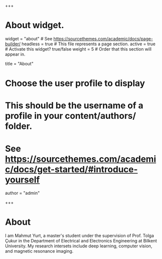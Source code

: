 +++
# About widget.
widget = "about"  # See https://sourcethemes.com/academic/docs/page-builder/
headless = true  # This file represents a page section.
active = true  # Activate this widget? true/false
weight = 5  # Order that this section will appear in.

title = "About"

# Choose the user profile to display
# This should be the username of a profile in your content/authors/ folder.
# See https://sourcethemes.com/academic/docs/get-started/#introduce-yourself
author = "admin"

+++

# About

I am Mahmut Yurt, a master's student under the supervision of Prof. Tolga Çukur in the Department of Electrical and Electronics Engineering at Bilkent University. My research intersets include deep learning, computer vision, and magnetic resonance imaging. 
